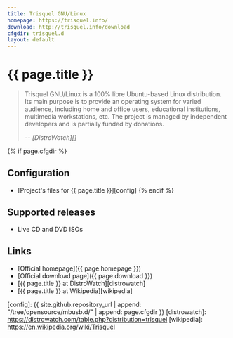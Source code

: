 ```yaml
---
title: Trisquel GNU/Linux
homepage: https://trisquel.info/
download: http://trisquel.info/download
cfgdir: trisquel.d
layout: default
---
```


# {{ page.title }}

> Trisquel GNU/Linux is a 100% libre Ubuntu-based Linux distribution. Its main
> purpose is to provide an operating system for varied audience, including home
> and office users, educational institutions, multimedia workstations, etc. The
> project is managed by independent developers and is partially funded by
> donations.
>
> -- <cite markdown="1">[DistroWatch][]</cite>


{% if page.cfgdir %}
## Configuration

- [Project's files for {{ page.title }}][config]
{% endif %}


## Supported releases

- Live CD and DVD ISOs


## Links

- [Official homepage]({{ page.homepage }})
- [Official download page]({{ page.download }})
- [{{ page.title }} at DistroWatch][distrowatch]
- [{{ page.title }} at Wikipedia][wikipedia]


[config]: {{ site.github.repository_url | append: "/tree/opensource/mbusb.d/" | append: page.cfgdir }}
[distrowatch]: https://distrowatch.com/table.php?distribution=trisquel
[wikipedia]: https://en.wikipedia.org/wiki/Trisquel
